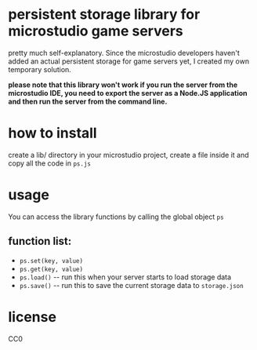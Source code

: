 # persistent storage library for microstudio game servers
pretty much self-explanatory. Since the microstudio developers haven't added
an actual persistent storage for game servers yet, I created my own temporary
solution.

__please note that this library won't work if you run the server from the
microstudio IDE, you need to export the server as a Node.JS application and
then run the server from the command line.__

# how to install
create a lib/ directory in your microstudio project, create a file inside it and
copy all the code in `ps.js`

# usage
You can access the library functions by calling the global object `ps`

## function list:
- `ps.set(key, value)`
- `ps.get(key, value)`
- `ps.load()` -- run this when your server starts to load storage data
- `ps.save()` -- run this to save the current storage data to `storage.json`

# license
CC0

